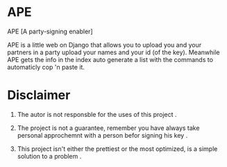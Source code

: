 APE
===

APE [A party-signing enabler]

APE is a little web on Django that allows you to upload you and your partners in a party upload your names and your id (of the key).
Meanwhile APE gets the info in the index auto generate a list with the commands to automaticly cop 'n paste it.



Disclaimer
===
1. The autor is not responsble for the uses of this project .

2. The project is not a guarantee, remember you have always take personal approchemnt with a person befor signing his key .

3. This project isn't either the prettiest or the most optimized, is a simple solution to a problem .

